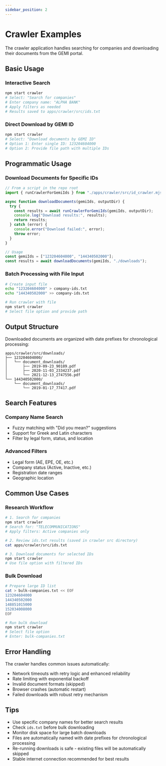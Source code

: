 ```yaml
---
sidebar_position: 2
---
```


# Crawler Examples

The crawler application handles searching for companies and downloading their documents from the GEMI portal.

## Basic Usage

### Interactive Search

```bash
npm start crawler
# Select: "Search for companies"
# Enter company name: "ALPHA BANK"
# Apply filters as needed
# Results saved to apps/crawler/src/ids.txt
```

### Direct Download by GEMI ID

```bash
npm start crawler
# Select: "Download documents by GEMI ID"
# Option 1: Enter single ID: 123204604000
# Option 2: Provide file path with multiple IDs
```

## Programmatic Usage

### Download Documents for Specific IDs

```javascript
// From a script in the repo root
import { runCrawlerForGemiIds } from "./apps/crawler/src/id_crawler.mjs";

async function downloadDocuments(gemiIds, outputDir) {
  try {
    const results = await runCrawlerForGemiIds(gemiIds, outputDir);
    console.log("Download results:", results);
    return results;
  } catch (error) {
    console.error("Download failed:", error);
    throw error;
  }
}

// Usage
const gemiIds = ["123204604000", "144340502000"];
const results = await downloadDocuments(gemiIds, "./downloads");
```

### Batch Processing with File Input

```bash
# Create input file
echo "123204604000" > company-ids.txt
echo "144340502000" >> company-ids.txt

# Run crawler with file
npm start crawler
# Select file option and provide path
```

## Output Structure

Downloaded documents are organized with date prefixes for chronological processing:

```
apps/crawler/src/downloads/
├── 123204604000/
│   └── document_downloads/
│       ├── 2019-09-23_90189.pdf
│       ├── 2020-11-03_2334237.pdf
│       └── 2021-12-13_2747556.pdf
└── 144340502000/
    └── document_downloads/
        └── 2019-01-17_77417.pdf
```

## Search Features

### Company Name Search

- Fuzzy matching with "Did you mean?" suggestions
- Support for Greek and Latin characters
- Filter by legal form, status, and location

### Advanced Filters

- Legal form (AE, EPE, OE, etc.)
- Company status (Active, Inactive, etc.)
- Registration date ranges
- Geographic location

## Common Use Cases

### Research Workflow

```bash
# 1. Search for companies
npm start crawler
# Search for: "TELECOMMUNICATIONS"
# Apply filters: Active companies only

# 2. Review ids.txt results (saved in crawler src directory)
cat apps/crawler/src/ids.txt

# 3. Download documents for selected IDs
npm start crawler
# Use file option with filtered IDs
```

### Bulk Download

```bash
# Prepare large ID list
cat > bulk-companies.txt << EOF
123204604000
144340502000
148851015000
152034008000
EOF

# Run bulk download
npm start crawler
# Select file option
# Enter: bulk-companies.txt
```

## Error Handling

The crawler handles common issues automatically:

- Network timeouts with retry logic and enhanced reliability
- Rate limiting with exponential backoff
- Invalid document formats (skipped)
- Browser crashes (automatic restart)
- Failed downloads with robust retry mechanism

## Tips

- Use specific company names for better search results
- Check `ids.txt` before bulk downloading
- Monitor disk space for large batch downloads
- Files are automatically named with date prefixes for chronological processing
- Re-running downloads is safe - existing files will be automatically skipped
- Stable internet connection recommended for best results
